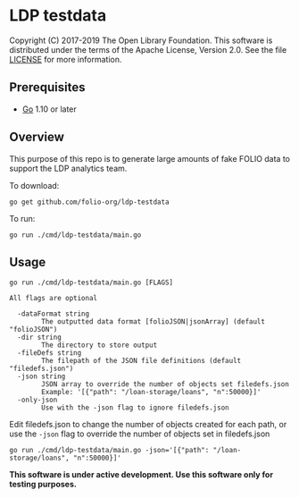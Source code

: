 LDP testdata
===

Copyright (C) 2017-2019 The Open Library Foundation.  This software is 
distributed under the
terms of the Apache License, Version 2.0.  See the file
[LICENSE](https://github.com/folio-org/ldp/blob/master/LICENSE) for
more information.


Prerequisites
-------------------

* [Go](https://golang.org) 1.10 or later

Overview
--------

This purpose of this repo is to generate large amounts of fake FOLIO data to support the LDP analytics team.

To download:

```shell
go get github.com/folio-org/ldp-testdata
```

To run:
```shell
go run ./cmd/ldp-testdata/main.go
```

Usage
--------
```
go run ./cmd/ldp-testdata/main.go [FLAGS]

All flags are optional

  -dataFormat string
    	The outputted data format [folioJSON|jsonArray] (default "folioJSON")
  -dir string
    	The directory to store output
  -fileDefs string
    	The filepath of the JSON file definitions (default "filedefs.json")
  -json string
    	JSON array to override the number of objects set filedefs.json
    	Example: '[{"path": "/loan-storage/loans", "n":50000}]'
  -only-json
    	Use with the -json flag to ignore filedefs.json
```

Edit filedefs.json to change the number of objects created for each path, or 
use the `-json` flag to override the number of objects set in filedefs.json

```shell
go run ./cmd/ldp-testdata/main.go -json='[{"path": "/loan-storage/loans", "n":50000}]'
```

**This software is under active development. Use this software only for testing purposes.**
